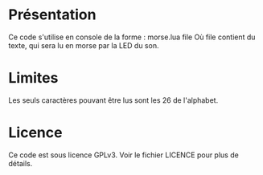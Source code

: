 Présentation
=================
Ce code s'utilise en console de la forme :
	morse.lua file
Où file contient du texte, qui sera lu en morse par la LED du son.

Limites
=================
Les seuls caractères pouvant être lus sont les 26 de l'alphabet.

Licence
=================
Ce code est sous licence GPLv3. Voir le fichier LICENCE pour plus de détails.
